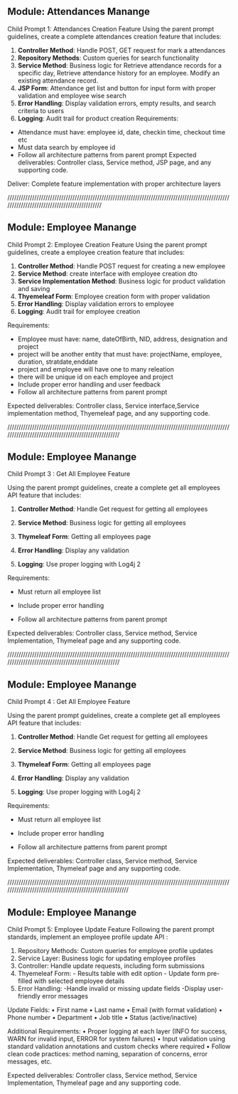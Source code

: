 

Module: Attendances Manange
--------------------------------------------------------------------------------
Child Prompt 1: Attendances Creation Feature
Using the parent prompt guidelines, create a complete attendances creation feature that includes:
1. **Controller Method**: Handle POST, GET request for mark a attendances
2. **Repository Methods**: Custom queries for search functionality
3. **Service Method**: Business logic for Retrieve attendance records for a specific day, Retrieve attendance history for an employee. Modify an existing attendance record.
4. **JSP Form**: Attendance get list and button for input form with proper validation and employee wise search
5. **Error Handling**: Display validation errors, empty results, and search criteria to users
6. **Logging**: Audit trail for product creation
Requirements:
- Attendance  must have: employee id, date, checkin time, checkout time etc
- Must data search by employee id
- Follow all architecture patterns from parent prompt
Expected deliverables: Controller class, Service method, JSP page, and any supporting code.

Deliver: Complete feature implementation with proper architecture layers


/////////////////////////////////////////////////////////////////////////////////////////////////////////////////////////////////////////////

Module: Employee Manange
-------------------------------------------------------------------------------------------------
Child Prompt 2: Employee Creation Feature
Using the parent prompt guidelines, create a employee creation feature that includes:
 
1. **Controller Method**: Handle POST request for creating a new employee
2. **Service Method**: create interface with employee creation dto
3. **Service Implementation Method**: Business logic for product validation and saving
3. **Thyemeleaf Form**: Employee creation form with proper validation
4. **Error Handling**: Display validation errors to employee
5. **Logging**: Audit trail for employee creation
 
Requirements:
- Employee must have: name, dateOfBirth, NID, address, designation and project
- project will be another entity that must have: projectName, employee, duration, stratdate,enddate
- project and employee will have one to many releation
- there will be unique id on each employee and project
- Include proper error handling and user feedback
- Follow all architecture patterns from parent prompt
 
Expected deliverables: Controller class, Service interface,Service implementation method, Thyemeleaf page, and any supporting code.




/////////////////////////////////////////////////////////////////////////////////////////////////////////////////////////////////////////////////////


Module: Employee Manange
------------------------------------------------------------------------------------------------------------------
Child Prompt 3 : Get All Employee Feature
 
Using the parent prompt guidelines, create a complete get all employees API feature that includes:
 
 
1. **Controller Method**: Handle Get request for getting all employees
 
2. **Service Method**: Business logic for getting all employees
 
3. **Thymeleaf Form**: Getting all employees page
 
4. **Error Handling**: Display any validation
 
5. **Logging**: Use proper logging with Log4j 2
 
 
Requirements:
 
- Must return all employee list
 
- Include proper error handling
 
- Follow all architecture patterns from parent prompt
 
 
Expected deliverables: Controller class, Service method, Service Implementation, Thymeleaf page and any supporting code.
 
 
 
 
 
 
/////////////////////////////////////////////////////////////////////////////////////////////////////////////////////////////////////////////////////


Module: Employee Manange
------------------------------------------------------------------------------------------------------------------
Child Prompt 4 : Get All Employee Feature
 
Using the parent prompt guidelines, create a complete get all employees API feature that includes:
 
 
1. **Controller Method**: Handle Get request for getting all employees
 
2. **Service Method**: Business logic for getting all employees
 
3. **Thymeleaf Form**: Getting all employees page
 
4. **Error Handling**: Display any validation
 
5. **Logging**: Use proper logging with Log4j 2
 
 
Requirements:
 
- Must return all employee list
 
- Include proper error handling
 
- Follow all architecture patterns from parent prompt
 
 
Expected deliverables: Controller class, Service method, Service Implementation, Thymeleaf page and any supporting code.
 
 
 /////////////////////////////////////////////////////////////////////////////////////////////////////////////////////////////////////////////////////////
 
 Module: Employee Manange
------------------------------------------------------------------------------------------------------------------

Child Prompt 5: Employee Update Feature 
Following the parent prompt standards, implement an employee profile update API :
1.	Repository Methods: Custom queries for employee profile updates
2.	Service Layer: Business logic for updating employee profiles
3.	Controller: Handle update requests, including form submissions
4.	Thyemeleaf Form:
                   - Results table with edit option
                   - Update form pre-filled with selected employee details
5.	Error Handling:
                   -Handle invalid or missing update fields
                   -Display user-friendly error messages
 
Update Fields:
•	First name
•	Last name
•	Email (with format validation)
•	Phone number
•	Department
•	Job title
•	Status (active/inactive)
 
Additional Requirements:
•	Proper logging at each layer (INFO for success, WARN for invalid input, ERROR for system failures)
•	Input validation using standard validation annotations and custom checks where required
•	Follow clean code practices: method naming, separation of concerns, error messages, etc.

Expected deliverables: Controller class, Service method, Service Implementation, Thymeleaf page and any supporting code.
